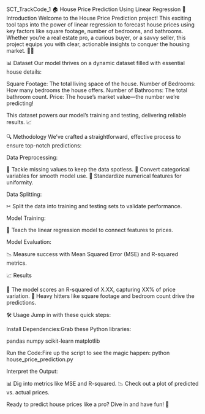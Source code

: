 SCT_TrackCode_1
🏠 House Price Prediction Using Linear Regression 🚀 Introduction Welcome to the House Price Prediction project! This exciting tool taps into the power of linear regression to forecast house prices using key factors like square footage, number of bedrooms, and bathrooms. Whether you’re a real estate pro, a curious buyer, or a savvy seller, this project equips you with clear, actionable insights to conquer the housing market. 🏡✨

📊 Dataset Our model thrives on a dynamic dataset filled with essential house details:

Square Footage: The total living space of the house.
Number of Bedrooms: How many bedrooms the house offers.
Number of Bathrooms: The total bathroom count.
Price: The house’s market value—the number we’re predicting!

This dataset powers our model’s training and testing, delivering reliable results. 📈

🔍 Methodology We’ve crafted a straightforward, effective process to ensure top-notch predictions:

Data Preprocessing:

🧹 Tackle missing values to keep the data spotless.
🔄 Convert categorical variables for smooth model use.
📏 Standardize numerical features for uniformity.

Data Splitting:

✂ Split the data into training and testing sets to validate performance.

Model Training:

🧠 Teach the linear regression model to connect features to prices.

Model Evaluation:

📉 Measure success with Mean Squared Error (MSE) and R-squared metrics.

📈 Results

🎯 The model scores an R-squared of X.XX, capturing XX% of price variation.
🔑 Heavy hitters like square footage and bedroom count drive the predictions.

🛠 Usage Jump in with these quick steps:

Install Dependencies:Grab these Python libraries:

pandas
numpy
scikit-learn
matplotlib

Run the Code:Fire up the script to see the magic happen:
python house_price_prediction.py

Interpret the Output:

📊 Dig into metrics like MSE and R-squared.
📉 Check out a plot of predicted vs. actual prices.

Ready to predict house prices like a pro? Dive in and have fun! 🎉
